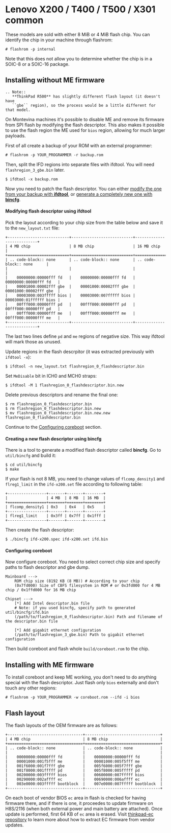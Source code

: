 # Lenovo X200 / T400 / T500 / X301 common

These models are sold with either 8 MiB or 4 MiB flash chip. You can identify
the chip in your machine through flashrom:
```console
# flashrom -p internal
```

Note that this does not allow you to determine whether the chip is in a SOIC-8
or a SOIC-16 package.

## Installing without ME firmware

```eval_rst
.. Note::
   **ThinkPad R500** has slightly different flash layout (it doesn't have
   ``gbe`` region), so the process would be a little different for that model.
```

On Montevina machines it's possible to disable ME and remove its firmware from
SPI flash by modifying the flash descriptor. This also makes it possible to use
the flash region the ME used for `bios` region, allowing for much larger
payloads.

First of all create a backup of your ROM with an external programmer:
```console
# flashrom -p YOUR_PROGRAMMER -r backup.rom
```

Then, split the IFD regions into separate files with ifdtool. You will need
`flashregion_3_gbe.bin` later.
```console
$ ifdtool -x backup.rom
```

Now you need to patch the flash descriptor. You can either [modify the one from
your backup with **ifdtool**](#modifying-flash-descriptor-using-ifdtool), or
[generate a completely new one with **bincfg**](#creating-a-new-flash-descriptor-using-bincfg).

#### Modifying flash descriptor using ifdtool

Pick the layout according to your chip size from the table below and save it to
the `new_layout.txt` file:

```eval_rst
+---------------------------+---------------------------+---------------------------+
| 4 MB chip                 | 8 MB chip                 | 16 MB chip                |
+===========================+===========================+===========================+
| .. code-block:: none      | .. code-block:: none      | .. code-block:: none      |
|                           |                           |                           |
|    00000000:00000fff fd   |    00000000:00000fff fd   |    00000000:00000fff fd   |
|    00001000:00002fff gbe  |    00001000:00002fff gbe  |    00001000:00002fff gbe  |
|    00003000:003fffff bios |    00003000:007fffff bios |    00003000:01ffffff bios |
|    00fff000:00000fff pd   |    00fff000:00000fff pd   |    00fff000:00000fff pd   |
|    00fff000:00000fff me   |    00fff000:00000fff me   |    00fff000:00000fff me   |
+---------------------------+---------------------------+---------------------------+
```

The last two lines define `pd` and `me` regions of negative size. This way
ifdtool will mark those as unused.

Update regions in the flash descrpitor (it was extracted previously with
`ifdtool -x`):
```console
$ ifdtool -n new_layout.txt flashregion_0_flashdescriptor.bin
```

Set `MeDisable` bit in ICH0 and MCH0 straps:
```console
$ ifdtool -M 1 flashregion_0_flashdescriptor.bin.new
```

Delete previous descriptors and rename the final one:
```console
$ rm flashregion_0_flashdescriptor.bin
$ rm flashregion_0_flashdescriptor.bin.new
$ mv flashregion_0_flashdescriptor.bin.new.new flashregion_0_flashdescriptor.bin
```

Continue to the [Configuring coreboot](#configuring-coreboot) section.

#### Creating a new flash descriptor using bincfg

There is a tool to generate a modified flash descriptor called **bincfg**. Go to
`util/bincfg` and build it:
```console
$ cd util/bincfg
$ make
```

If your flash is not 8 MB, you need to change values of `flcomp_density1` and
`flreg1_limit` in the `ifd-x200.set` file according to following table:

```eval_rst
+-----------------+-------+-------+--------+
|                 | 4 MB  | 8 MB  | 16 MB  |
+=================+=======+=======+========+
| flcomp_density1 | 0x3   | 0x4   | 0x5    |
+-----------------+-------+-------+--------+
| flreg1_limit    | 0x3ff | 0x7ff | 0x1fff |
+-----------------+-------+-------+--------+
```

Then create the flash descriptor:
```console
$ ./bincfg ifd-x200.spec ifd-x200.set ifd.bin
```

#### Configuring coreboot

Now configure coreboot. You need to select correct chip size and specify paths
to flash descriptor and gbe dump.

```
Mainboard --->
    ROM chip size (8192 KB (8 MB)) # According to your chip
    (0x7fd000) Size of CBFS filesystem in ROM # or 0x3fd000 for 4 MB chip / 0x1ffd000 for 16 MB chip

Chipset --->
    [*] Add Intel descriptor.bin file
    # Note: if you used bincfg, specify path to generated util/bincfg/ifd.bin
    (/path/to/flashregion_0_flashdescriptor.bin) Path and filename of the descriptor.bin file

    [*] Add gigabit ethernet configuration
    (/path/to/flashregion_3_gbe.bin) Path to gigabit ethernet configuration
```

Then build coreboot and flash whole `build/coreboot.rom` to the chip.

## Installing with ME firmware

To install coreboot and keep ME working, you don't need to do anything special
with the flash descriptor. Just flash only `bios` externally and don't touch any
other regions:
```console
# flashrom -p YOUR_PROGRAMMER -w coreboot.rom --ifd -i bios
```

## Flash layout

The flash layouts of the OEM firmware are as follows:

```eval_rst
+---------------------------------+---------------------------------+
| 4 MB chip                       | 8 MB chip                       |
+=================================+=================================+
| .. code-block:: none            | .. code-block:: none            |
|                                 |                                 |
|    00000000:00000fff fd         |    00000000:00000fff fd         |
|    00001000:001f5fff me         |    00001000:005f5fff me         |
|    001f6000:001f7fff gbe        |    005f6000:005f7fff gbe        |
|    001f8000:001fffff pd         |    005f8000:005fffff pd         |
|    00200000:003fffff bios       |    00600000:007fffff bios       |
|    00290000:002affff ec         |    00690000:006affff ec         |
|    003e0000:003fffff bootblock  |    007e0000:007fffff bootblock  |
+---------------------------------+---------------------------------+
```

On each boot of vendor BIOS `ec` area in flash is checked for having firmware
there, and if there is one, it proceedes to update firmware on H8S/2116 (when
both external power and main battery are attached). Once update is performed,
first 64 KB of `ec` area is erased. Visit
[thinkpad-ec repository](https://github.com/hamishcoleman/thinkpad-ec) to learn
more about how to extract EC firmware from vendor updates.
